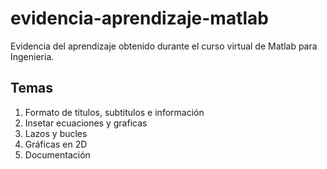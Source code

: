# evidencia-aprendizaje-matlab
Evidencia del aprendizaje obtenido durante el curso virtual de Matlab para Ingenieria. 

## Temas
1. Formato de titulos, subtitulos e información
2. Insetar ecuaciones y graficas
3. Lazos y bucles
4. Gráficas en 2D
5. Documentación
